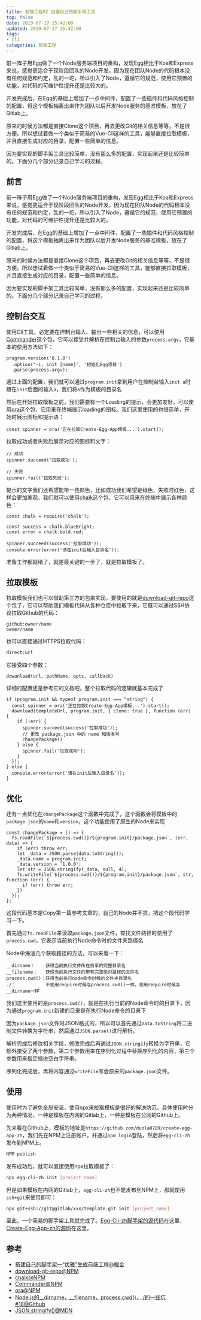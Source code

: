 ```yaml
---
title: 前端工程02 创建自己的脚手架工具
top: false
date: 2019-07-17 15:42:00
updated: 2019-07-17 15:42:00
tags: 
- cli
categories: 前端工程
---
```


前一阵子用Egg做了一个Node服务端项目的重构，发现Egg相比于Koa和Express来说，感觉更适合于现阶段团队的Node开发，因为现在团队Node的代码根本没有任何规范和约定，乱的一坨，所以引入了Node，遵循它的规范，使用它预置的功能，对代码的可维护性提升还是比较大的。

开发完成后，在Egg的基础上增加了一点中间件，配置了一些插件和代码风格控制的配置，将这个模板抽离出来作为团队以后开发Node服务的基准模板，放在了Gitlab上。

原来的时候方法都是直接Clone这个项目，再去更改Git的相关信息等等，不是很方便。所以想试着做一个类似于简易的Vue-Cli这样的工具，能够直接拉取模板，并且直接生成对应的目录，配置一些简单的信息。

因为要实现的脚手架工具比较简单，没有那么多的配置，实现起来还是比较简单的。下面分几个部分记录自己学习的过程。


<!-- more -->

## 前言

前一阵子用Egg做了一个Node服务端项目的重构，发现Egg相比于Koa和Express来说，感觉更适合于现阶段团队的Node开发，因为现在团队Node的代码根本没有任何规范和约定，乱的一坨，所以引入了Node，遵循它的规范，使用它预置的功能，对代码的可维护性提升还是比较大的。

开发完成后，在Egg的基础上增加了一点中间件，配置了一些插件和代码风格控制的配置，将这个模板抽离出来作为团队以后开发Node服务的基准模板，放在了Gitlab上。

原来的时候方法都是直接Clone这个项目，再去更改Git的相关信息等等，不是很方便。所以想试着做一个类似于简易的Vue-Cli这样的工具，能够直接拉取模板，并且直接生成对应的目录，配置一些简单的信息。

因为要实现的脚手架工具比较简单，没有那么多的配置，实现起来还是比较简单的。下面分几个部分记录自己学习的过程。

## 控制台交互

使用Cli工具，必定要在控制台输入、输出一些相关的信息，可以使用[Commander](https://www.npmjs.com/package/commander)这个包，它可以接受并解析在控制台输入的参数`process.argv`，它基本的使用方法如下：

```JS
program.version('0.1.0')
  .option('-i, init [name]', '初始化Egg项目')
  .parse(process.argv);
```

通过上面的配置，我们就可以通过`program.init`拿到用户在控制台输入`init a`时跟在`init`后面的输入`a`，我们将`a`作为模板的目录名

然后在开始拉取模板之前，我们需要有一个Loading的提示，会更加友好，可以使用[ora](https://www.npmjs.com/package/ora)这个包，它用来在终端展示loading的图标。我们这里使用的也很简单，开始时展示图标和提示语：

```JS
const spinner = ora('正在拉取Create-Egg-App模板...').start();
```

拉取成功或者失败后展示对应的图标和文字：

```JS
// 成功
spinner.succeed('拉取成功');

// 失败
spinner.fail('拉取失败');
```

提示的文字我们还希望能带一些颜色，比如成功我们希望是绿色，失败时红色，这样会更加美观，我们就可以使用[chalk](https://www.npmjs.com/package/chalk)这个包，它可以用来在终端中展示各种颜色：

```JS
const chalk = require('chalk');

const success = chalk.blueBright;
const error = chalk.bold.red;

spinner.succeed(success('拉取成功'));
console.error(error('请在init后输入目录名'));
```

准备工作都就绪了，就差最关键的一步了，就是拉取模板了。

## 拉取模板

拉取模板我们也可以借助第三方的包来实现，要使用的就是[download-git-repo](https://www.npmjs.com/package/download-git-repo)这个包了，它可以帮助我们模板代码从各种仓库中拉取下来，它既可以通过SSH协议拉取Github的代码：

```TEXT
github:owner/name 
owner/name
```

也可以直接通过HTTPS拉取代码：

```BASH
direct:url
```
它接受四个参数：

```JS
dowanload(url, pathName, opts, callback)
```

详细的配置还是参考它的文档吧。整个拉取代码的逻辑就基本完成了

```JS
if (program.init && typeof program.init === "string") {
  const spinner = ora('正在拉取Create-Egg-App模板...').start();
  download(templateUrl, program.init, { clone: true }, function (err) {
    if (!err) {
      spinner.succeed(success('拉取成功'));
      // 更改 package.json 中的 name 和版本号
      changePackage()
    } else {
      spinner.fail('拉取成功');
    }
  });
} else {
  console.error(error('请在init后输入目录名'));
}
```

## 优化

还有一点优化在`changePackage`这个函数中完成了，这个函数会将模板中的`package.json`的`name`和`version`，这个功能使用了原生的Node来实现


```JS
const changePackage = () => {
  fs.readFile(`${process.cwd()}/${program.init}/package.json`, (err, data) => {
    if (err) throw err;
    let _data = JSON.parse(data.toString());
    _data.name = program.init;
    _data.version = '1.0.0';
    let str = JSON.stringify(_data, null, 4);
    fs.writeFile(`${process.cwd()}/${program.init}/package.json`, str, function (err) {
      if (err) throw err;
    })
  });
};
```

这段代码基本是Copy第一篇参考文章的，自己的Node并不灵，把这个段代码学习一下。

首先通过`fs.readFile`来读取`package.json`文件，查找文件路径时使用了`process.cwd`，它表示当前执行Node命令时的文件夹路径名

Node中海油几个获取路径的方法，可以来看一下：

```TEXT
__dirname：    获得当前执行文件所在目录的完整目录名
__filename：   获得当前执行文件的带有完整绝对路径的文件名
process.cwd()：获得当前执行node命令时候的文件夹目录名
./：           不使用require时候与process.cwd()一样，使用require时候与__dirname一样
```

我们这里使用的是`process.cwd()`，就是在执行当前的Node命令时的目录下，因为通过`program.init`新建的目录是在执行Node命令的目录下

因为`package.json`文件时JSON格式的，所以可以首先通过`data.toString`将二进制文件转换为字符串，然后通过`JSON.parse()`进行解析。

解析完成后修改相关字段，修改完成后再通过`JSON.stringify`转换为字符串，它额外接受了两个参数，第二个参数用来在序列化过程中替换序列化的内容，第三个参数用来指定缩进空白字符串。

序列化完成后，再将内容通过`writeFile`写会原来的`package.json`文件。

## 使用

使用时为了避免全局安装，使用npx来拉取模板是很好的解决防范。具体使用时分为两种情况，一种是模板在内网的Gitlab上，一种是模板在公网的Github上。

先来看在Github上，模板的地址是`https://github.com/duola8789/create-egg-app-zh`，我们先在NPM上注册账户，并通过`npm login`登陆，然后将`egg-cli-zh`发布到NPM上。

```BASH
NPM publish
```

发布成功后，就可以直接使用npx拉取模板了：

```BASH
npx egg-cli-zh init [project_name]
```

但是如果模板在内网的Gitlab上，`egg-cli-zh`也不能发布到NPM上，那就使用`ssh+git`来使用即可：

```BASH
npx git+ssh://git@gitlab/xxx/template.git init [project_name]
```

至此，一个简易的脚手架工具就完成了。[Egg-Cli-zh脚手架的源代码](https://github.com/duola8789/egg-cli-zh)在这里，[Create-Egg-App-zh的源码](https://github.com/duola8789/create-egg-app-zh)在这里。

## 参考

- [搭建自己的脚手架—“优雅”生成前端工程@掘金](https://juejin.im/post/5affef28518825426b277530)
- [download-git-repo@NPM](https://www.npmjs.com/package/download-git-repo)
- [chalk@NPM](https://www.npmjs.com/package/chalk)
- [Commander@NPM](https://www.npmjs.com/package/commander)
- [ora@NPM](https://www.npmjs.com/package/ora)
- [Node.js的__dirname，__filename，process.cwd()，./的一些坑 #18@Github](https://github.com/jawil/blog/issues/18)
- [JSON.stringify()@MDN](https://developer.mozilla.org/zh-CN/docs/Web/JavaScript/Reference/Global_Objects/JSON/stringify)

